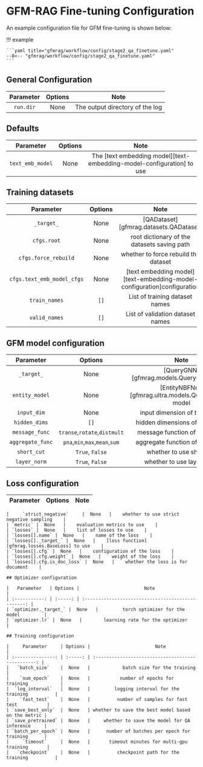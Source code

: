 # GFM-RAG Fine-tuning Configuration
An example configuration file for GFM fine-tuning is shown below:

!!! example

    ```yaml title="gfmrag/workflow/config/stage2_qa_finetune.yaml"
    --8<-- "gfmrag/workflow/config/stage2_qa_finetune.yaml"
    ```

## General Configuration

| Parameter | Options |              Note               |
| :-------: | :-----: | :-----------------------------: |
| `run.dir` |  None   | The output directory of the log |

## Defaults

|    Parameter     | Options |                                 Note                                  |
| :--------------: | :-----: | :-------------------------------------------------------------------: |
| `text_emb_model` |  None   | The [text embedding model][text-embedding-model-configuration] to use |


## Training datasets

|         Parameter          | Options |                                  Note                                   |
| :------------------------: | :-----: | :---------------------------------------------------------------------: |
|        `_target_`        |  None   |                 [QADataset][gfmrag.datasets.QADataset]                  |
|        `cfgs.root`         |  None   |               root dictionary of the datasets saving path               |
|    `cfgs.force_rebuild`    |  None   |                  whether to force rebuild the dataset                   |
| `cfgs.text_emb_model_cfgs` |  None   | [text embedding model][text-embedding-model-configuration]configuration |
|       `train_names`        |  `[]`   |                     List of training dataset names                      |
|       `valid_names`        |  `[]`   |                    List of validation dataset names    |

## GFM model configuration

|    Parameter     |            Options             |                          Note                          |
| :--------------: | :----------------------------: | :----------------------------------------------------: |
|   `_target_`   |              None              |        [QueryGNN][gfmrag.models.QueryGNN] model        |
|  `entity_model`  |              None              | [EntityNBFNet][gfmrag.ultra.models.QueryNBFNet] model |
|   `input_dim`    |              None              |              input dimension of the model              |
|  `hidden_dims`   |              `[]`              |             hidden dimensions of the model             |
|  `message_func`  |  `transe`,`rotate`,`distmult`  |             message function of the model              |
| `aggregate_func` | `pna`,`min`,`max`,`mean`,`sum` |            aggregate function of the model             |
|   `short_cut`    |        `True`, `False`         |                whether to use short cut                |
|   `layer_norm`   |        `True`, `False`         |               whether to use layer norm                |


## Loss configuration

|         Parameter         | Options |                     Note                      |
| :-----------------------: | :-----: | :-------------------------------------------: |
```
|     `strict_negative`     |  None   |    whether to use strict negative sampling    |
| `metric` |  None   |    evaluation metrics to use    |
| `losses` |  None   |    list of losses to use    |
| `losses[].name` |  None   |    name of the loss    |
| `losses[]._target_` |  None   |    [loss function][gfmrag.losses.BaseLoss] to use    |
| `losses[].cfg` |  None   |    configuration of the loss    |
| `losses[].cfg.weight` |  None   |    weight of the loss    |
| `losses[].cfg.is_doc_loss` |  None   |    whether the loss is for document    |

## Optimizer configuration

|   Parameter   | Options |                        Note                        |
| :-----------: | :-----: | :------------------------------------------------: |
| `optimizer._target_` |  None   |         torch optimizer for the model         |
| `optimizer.lr` |  None   |        learning rate for the optimizer        |

## Training configuration

|     Parameter     | Options |                        Note                        |
| :---------------: | :-----: | :------------------------------------------------: |
|   `batch_size`    |  None   |            batch size for the training             |
|    `num_epoch`    |  None   |           number of epochs for training            |
|  `log_interval`   |  None   |         logging interval for the training          |
|    `fast_test`    |  None   |          number of samples for fast test           |
| `save_best_only`  |  None   | whether to save the best model based on the metric |
| `save_pretrained` |  None   |     whether to save the model for QA inference     |
| `batch_per_epoch` |  None   |      number of batches per epoch for training      |
|     `timeout`     |  None   |       timeout minutes for multi-gpu training       |
|   `checkpoint`    |  None   |          checkpoint path for the training          |
